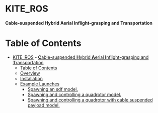 # KITE_ROS
#### **C**able-suspended **H**ybrid **A**erial **I**nflight-grasping and **T**ransportation

Table of Contents
=================
- [KITE_ROS](#kite_ros)
      - [**C**able-suspended **H**ybrid **A**erial **I**nflight-grasping and **T**ransportation](#cable-suspended-hybrid-aerial-inflight-grasping-and-transportation)
  - [Table of Contents](#table-of-contents)
  - [Overview](#overview)
  - [Installation](#installation)
  - [Example Launches](./examples.md)
    - [Spawning an sdf model.](./examples.md#spawning-an-sdf-model)
    - [Spawning and controlling a quadrotor model.](./examples.md#spawning-and-controlling-a-quadrotor-model)
    - [Spawning and controlling a quadrotor with cable suspended payload model.](./examples.md#spawning-and-controlling-a-quadrotor-with-cable-suspended-payload-model)
